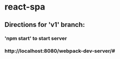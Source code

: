 # react-spa

## Directions for 'v1' branch:
### 'npm start' to start server
### http://localhost:8080/webpack-dev-server/#
